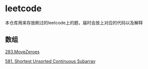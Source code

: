 # leetcode
本仓库用来存放刷过的leetcode上的题，届时会放上对应的代码以及解释
## 数组
[283.MoveZeroes](http://blog.csdn.net/qq_33530388/article/details/79025899)

[581. Shortest Unsorted Continuous Subarray](http://blog.csdn.net/qq_33530388/article/details/79038077)
